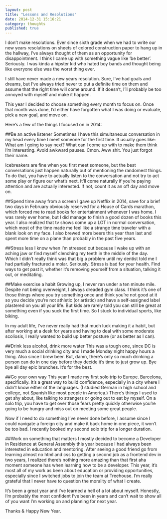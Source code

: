 ```yaml
---
layout: post
title: "Lessons and Resolutions" 
date: 2014-12-31 15:16:21
category: thoughts
published: true
---
```


I don’t make resolutions. Ever since sixth grade when we had to write our new years resolutions on sheets of colored construction paper to hang up in the hallway, I’ve always thought of them as an opportunity for disappointment. I think I came up with something vague like ‘be better’. Seriously. I was kinda a hipster kid who hated boy bands and thought being like everyone else was the worst thing ever.

I still have never made a new years resolution. Sure, I’ve had goals and dreams, but I’ve always tried never to put a definite time on them and assume that the right time will come around. If it doesn’t, I’ll probably be too annoyed with myself and make it happen.

This year I decided to choose something every month to focus on. Once that month was done, I’d either have forgotten what I was doing or evaluate, pick a new goal, and move on.

Here’s a few of the things I focused on in 2014:

##Be an active listener
Sometimes I have this simultaneous conversation in my head every time I meet someone for the first time. It usually goes like: What am I going to say next? What can I come up with to make them think I’m interesting. Avoid awkward pauses. Cmon. Aww shit. You just forgot their name.

Icebreakers are fine when you first meet someone, but the best conversations just happen naturally out of mentioning the randomest things. To do that, you have to actually listen to the conversation and not try to act some play or figure our what’s next. It’ll come naturally if you’re paying attention and are actually interested. If not, count it as an off day and move on.

##Spend time away from a screen
I gave up Netflix in 2014, save for a brief two days in February obviously reserved for a House of Cards marathon, which forced me to read books for entertainment whenever I was home. I was rarely ever home, but I did manage to finish a good dozen of books this year. I also realized that tv shows come up a LOT in normal conversation, which most of the time made me feel like a strange time traveler with a blank look on my face. I also brewed more beers this year than last and spent more time on a plane than probably in the past five years.

##Stress less
I know when I’m stressed out because I wake up with an aching jaw or find myself clenching my teeth in the middle of the day. Which I didn’t really think was that big a problem until my dentist told me I had partially fractured a molar. Seriously. Stress is bad for your health. Find ways to get past it, whether it’s removing yourself from a situation, talking it out, or meditating. 

##Make exercise a habit
Growing up, I never ran under a ten minute mile. Despite not being overweight, I always dreaded gym class. I think it’s one of those things where you try something once and think you’re not good at it so you decide you’re not athletic (or artistic) and have a self-assigned label plastered on you all your life. But kids are rarely told you can still be great at something even if you suck the first time. So I stuck to individual sports, like biking.

In my adult life, I’ve never really had that much luck making it a habit, but after working at a desk for years and having to deal with some moderate scoliosis, I really wanted to build up better posture (or as better as I can).

##Drink less alcohol, drink more water
This was a tough one, since DC is very much a social drinking city and I made Monday night happy hours a thing. Also since I brew beer. But, damn, there’s only so much drinking a person can do in one day before they decide it’s time to just grow up. Bye bye all day epic brunches. It’s for the best.

##Go your own way
This year I made my first solo trip to Europe. Barcelona, specifically. It’s a great way to build confidence, especially in a city where I didn’t know either of the languages. (I studied German in high school and college, not Spanish like most people in America.) There’s things I used to get shy about, like talking to strangers or going out to eat by myself. On a solo trip, you have to get over those fears pretty quickly otherwise you’re going to be hungry and miss out on meeting some great people. 

Now if I need to do something I’ve never done before, I assume since I could navigate a foreign city and make it back home in one piece, it won’t be too bad. I recently booked my second solo trip for a longer duration.

##Work on something that matters
I mostly decided to become a Developer in Residence at General Assembly this year because I had always been interested in education and mentoring. After seeing a good friend go from learning almost no html and css to getting a second job as a frontend dev in two years, I realized there’s nothing more amazing than that first aha moment someone has when learning how to be a developer. This year, it’s most all of my work as been about education or providing opportunities, especially since I switched jobs to join the team at Treehouse. I’m really grateful that I never have to question the morality of what I create.

It’s been a great year and I’ve learned a hell of a lot about myself. Honestly, I’m probably the most confident I’ve been in years and can’t wait to show all of you want I’m working on and planning for next year.

Thanks & Happy New Year.
